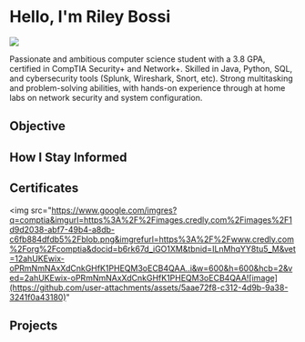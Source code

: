 # Hello, I'm Riley Bossi
<a href="https://www.linkedin.com/in/riley-bossi-b08729295"><img src="https://img.shields.io/badge/-LinkedIn-0072b1?&style=for-the-badge&logo=linkedin&logoColor=white"/></a>

Passionate and ambitious computer science student with a 3.8 GPA, certified in CompTIA
Security+ and Network+. Skilled in Java, Python, SQL, and cybersecurity tools (Splunk,
Wireshark, Snort, etc). Strong multitasking and problem-solving abilities, with hands-on
experience through at home labs on network security and system configuration.

## Objective

## How I Stay Informed

## Certificates
<img src="https://www.google.com/imgres?q=comptia&imgurl=https%3A%2F%2Fimages.credly.com%2Fimages%2F1d9d2038-abf7-49b4-a8db-c6fb884dfdb5%2Fblob.png&imgrefurl=https%3A%2F%2Fwww.credly.com%2Forg%2Fcomptia&docid=b6rk67d_iGO1XM&tbnid=ILnMhqYY8tu5_M&vet=12ahUKEwix-oPRmNmNAxXdCnkGHfK1PHEQM3oECB4QAA..i&w=600&h=600&hcb=2&ved=2ahUKEwix-oPRmNmNAxXdCnkGHfK1PHEQM3oECB4QAA![image](https://github.com/user-attachments/assets/5aae72f8-c312-4d9b-9a38-3241f0a43180)"

## Projects




